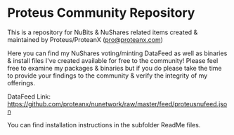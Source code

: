 # Proteus Community Repository

This is a repository for NuBits & NuShares related items created & maintained by Proteus/ProteanX (pro@proteanx.com)

Here you can find my NuShares voting/minting DataFeed as well as binaries & install files I've created available
for free to the community! Please feel free to examine my packages & binaries but if you do please take the time to
provide your findings to the community & verify the integrity of my offerings.

DataFeed Link: https://github.com/proteanx/nunetwork/raw/master/feed/proteusnufeed.json

You can find installation instructions in the subfolder ReadMe files.
